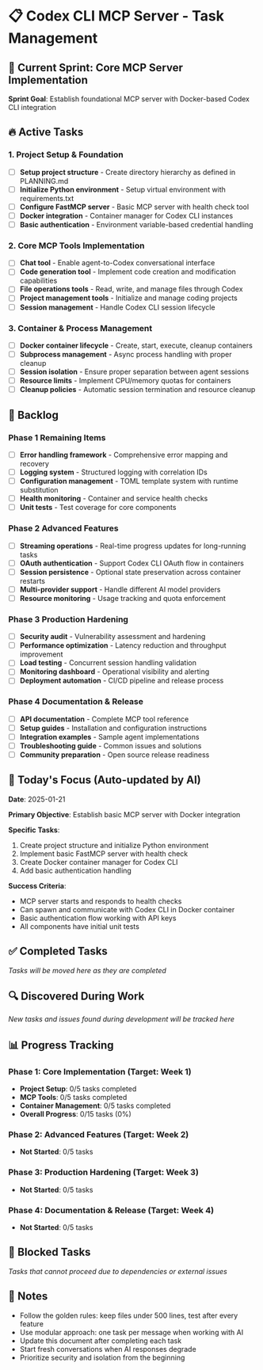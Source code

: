 # 📋 Codex CLI MCP Server - Task Management

## 🎯 Current Sprint: Core MCP Server Implementation
**Sprint Goal**: Establish foundational MCP server with Docker-based Codex CLI integration

## 🔥 Active Tasks

### 1. Project Setup & Foundation
- [ ] **Setup project structure** - Create directory hierarchy as defined in PLANNING.md
- [ ] **Initialize Python environment** - Setup virtual environment with requirements.txt
- [ ] **Configure FastMCP server** - Basic MCP server with health check tool
- [ ] **Docker integration** - Container manager for Codex CLI instances
- [ ] **Basic authentication** - Environment variable-based credential handling

### 2. Core MCP Tools Implementation
- [ ] **Chat tool** - Enable agent-to-Codex conversational interface
- [ ] **Code generation tool** - Implement code creation and modification capabilities
- [ ] **File operations tools** - Read, write, and manage files through Codex
- [ ] **Project management tools** - Initialize and manage coding projects
- [ ] **Session management** - Handle Codex CLI session lifecycle

### 3. Container & Process Management
- [ ] **Docker container lifecycle** - Create, start, execute, cleanup containers
- [ ] **Subprocess management** - Async process handling with proper cleanup
- [ ] **Session isolation** - Ensure proper separation between agent sessions
- [ ] **Resource limits** - Implement CPU/memory quotas for containers
- [ ] **Cleanup policies** - Automatic session termination and resource cleanup

## 📅 Backlog

### Phase 1 Remaining Items
- [ ] **Error handling framework** - Comprehensive error mapping and recovery
- [ ] **Logging system** - Structured logging with correlation IDs
- [ ] **Configuration management** - TOML template system with runtime substitution
- [ ] **Health monitoring** - Container and service health checks
- [ ] **Unit tests** - Test coverage for core components

### Phase 2 Advanced Features
- [ ] **Streaming operations** - Real-time progress updates for long-running tasks
- [ ] **OAuth authentication** - Support Codex CLI OAuth flow in containers
- [ ] **Session persistence** - Optional state preservation across container restarts
- [ ] **Multi-provider support** - Handle different AI model providers
- [ ] **Resource monitoring** - Usage tracking and quota enforcement

### Phase 3 Production Hardening
- [ ] **Security audit** - Vulnerability assessment and hardening
- [ ] **Performance optimization** - Latency reduction and throughput improvement
- [ ] **Load testing** - Concurrent session handling validation
- [ ] **Monitoring dashboard** - Operational visibility and alerting
- [ ] **Deployment automation** - CI/CD pipeline and release process

### Phase 4 Documentation & Release
- [ ] **API documentation** - Complete MCP tool reference
- [ ] **Setup guides** - Installation and configuration instructions
- [ ] **Integration examples** - Sample agent implementations
- [ ] **Troubleshooting guide** - Common issues and solutions
- [ ] **Community preparation** - Open source release readiness

## 🎯 Today's Focus (Auto-updated by AI)
**Date**: 2025-01-21

**Primary Objective**: Establish basic MCP server with Docker integration

**Specific Tasks**:
1. Create project structure and initialize Python environment
2. Implement basic FastMCP server with health check
3. Create Docker container manager for Codex CLI
4. Add basic authentication handling

**Success Criteria**:
- MCP server starts and responds to health checks
- Can spawn and communicate with Codex CLI in Docker container
- Basic authentication flow working with API keys
- All components have initial unit tests

## ✅ Completed Tasks
*Tasks will be moved here as they are completed*

## 🔍 Discovered During Work
*New tasks and issues found during development will be tracked here*

## 📊 Progress Tracking

### Phase 1: Core Implementation (Target: Week 1)
- **Project Setup**: 0/5 tasks completed
- **MCP Tools**: 0/5 tasks completed  
- **Container Management**: 0/5 tasks completed
- **Overall Progress**: 0/15 tasks (0%)

### Phase 2: Advanced Features (Target: Week 2)
- **Not Started**: 0/5 tasks

### Phase 3: Production Hardening (Target: Week 3)
- **Not Started**: 0/5 tasks

### Phase 4: Documentation & Release (Target: Week 4)
- **Not Started**: 0/5 tasks

## 🚫 Blocked Tasks
*Tasks that cannot proceed due to dependencies or external issues*

## 📝 Notes
- Follow the golden rules: keep files under 500 lines, test after every feature
- Use modular approach: one task per message when working with AI
- Update this document after completing each task
- Start fresh conversations when AI responses degrade
- Prioritize security and isolation from the beginning